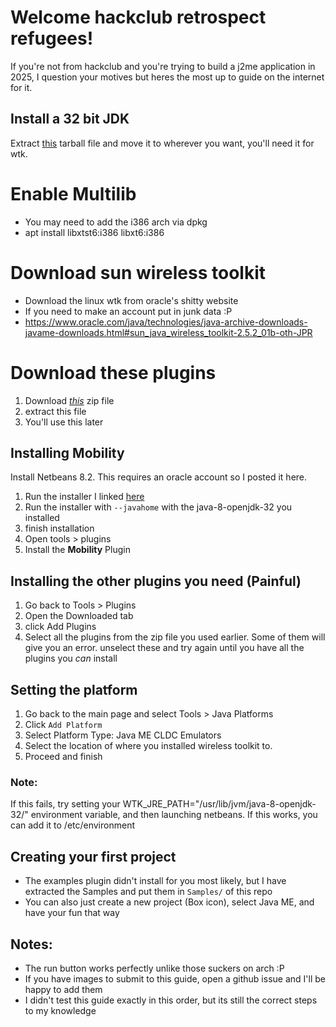 # Welcome hackclub retrospect refugees!
If you're not from hackclub and you're trying to build a j2me application in 2025, I question your motives but heres the most up to guide on the internet for it. 

## Install a 32 bit JDK
Extract [this](https://files.mercurywork.shop/rafflesia/java-8-openjdk-32.tar.gz) tarball file and move it to wherever you want, you'll need it for wtk.

# Enable Multilib
* You may need to add the i386 arch via dpkg
* apt install libxtst6:i386 libxt6:i386

# Download sun wireless toolkit
* Download the linux wtk from oracle's shitty website
* If you need to make an account put in junk data :P
* https://www.oracle.com/java/technologies/java-archive-downloads-javame-downloads.html#sun_java_wireless_toolkit-2.5.2_01b-oth-JPR

# Download these plugins 
1. Download [*this*](https://files.mercurywork.shop/rafflesia/oracle-jmesdk-3-4-rr-nb-plugins.zip) zip file
2. extract this file
3. You'll use this later

## Installing Mobility
Install Netbeans 8.2. This requires an oracle account so I posted it here.
1. Run the installer I linked [here](https://files.mercurywork.shop/rafflesia/netbeans-8.2-linux.sh)
2. Run the installer with `--javahome` with the java-8-openjdk-32 you installed
3. finish installation
4. Open tools > plugins
5. Install the **Mobility** Plugin

## Installing the other plugins you need (Painful)
1. Go back to Tools > Plugins
2. Open the Downloaded tab
3. click Add Plugins
4. Select all the plugins from the zip file you used earlier. Some of them will give you an error. unselect these and try again until you have all the plugins you *can* install

## Setting the platform
1. Go back to the main page and select Tools > Java Platforms
2. Click `Add Platform`
3. Select Platform Type: Java ME CLDC Emulators
4. Select the location of where you installed wireless toolkit to.
5. Proceed and finish
### Note:
If this fails, try setting your WTK_JRE_PATH="/usr/lib/jvm/java-8-openjdk-32/" environment variable, and then launching netbeans. If this works, you can add it to /etc/environment

## Creating your first project
* The examples plugin didn't install for you most likely, but I have extracted the Samples and put them in `Samples/` of this repo
* You can also just create a new project (Box icon), select Java ME, and have your fun that way

## Notes:
* The run button works perfectly unlike those suckers on arch :P
* If you have images to submit to this guide, open a github issue and I'll be happy to add them
* I didn't test this guide exactly in this order, but its still the correct steps to my knowledge
